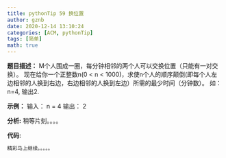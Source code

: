 ```yaml
---
title: pythonTip 59 换位置
author: gznb
date: 2020-12-14 13:10:24
categories: [ACM, pythonTip]
tags: [简单]
math: true
---
```


**题目描述：**
M个人围成一圈，每分钟相邻的两个人可以交换位置（只能有一对交换）。
现在给你一个正整数n(0 < n < 1000)，求使n个人的顺序颠倒(即每个人左边相邻的人换到右边，右边相邻的人换到左边）所需的最少时间（分钟数）。
如：n=4, 输出2.

**示例：**
输入：
n = 4
输出：
2


**分析:**
稍等片刻。。。。

**代码:**
```python
精彩马上继续。。。。。
```
